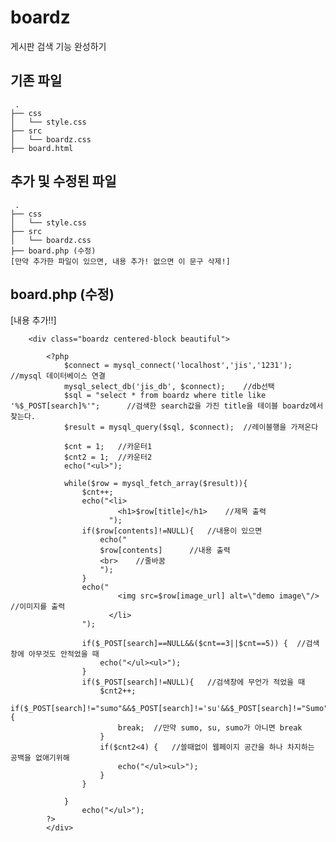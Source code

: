# boardz
게시판 검색 기능 완성하기

## 기존 파일
```
 .
├── css
│   └── style.css
├── src
│   └── boardz.css
├── board.html
```

## 추가 및 수정된 파일
```
 .
├── css
│   └── style.css
├── src
│   └── boardz.css
├── board.php (수정)
[만약 추가한 파일이 있으면, 내용 추가! 없으면 이 문구 삭제!]
```

## board.php (수정)
[내용 추가!!]

        <div class="boardz centered-block beautiful">

            <?php
                $connect = mysql_connect('localhost','jis','1231');     //mysql 데이터베이스 연결
                mysql_select_db('jis_db', $connect);    //db선택
                $sql = "select * from boardz where title like '%$_POST[search]%'";      //검색한 search값을 가진 title을 테이블 boardz에서 찾는다.
                $result = mysql_query($sql, $connect);  //레이블행을 가져온다

                $cnt = 1;   //카운터1
                $cnt2 = 1;  //카운터2
                echo("<ul>");   

                while($row = mysql_fetch_array($result)){
                    $cnt++;
                    echo("<li>
                            <h1>$row[title]</h1>    //제목 출력
                          ");
                    if($row[contents]!=NULL){   //내용이 있으면
                        echo("
                        $row[contents]      //내용 출력
                        <br>    //줄바꿈
                        ");
                    }
                    echo("
                            <img src=$row[image_url] alt=\"demo image\"/>   //이미지를 출력
                          </li>
                    ");

                    if($_POST[search]==NULL&&($cnt==3||$cnt==5)) {  //검색창에 아무것도 안적었을 때 
                        echo("</ul><ul>");  
                    }
                    if($_POST[search]!=NULL){   //검색창에 무언가 적었을 때
                        $cnt2++;
                        if($_POST[search]!="sumo"&&$_POST[search]!='su'&&$_POST[search]!="Sumo"){
                            break;  //만약 sumo, su, sumo가 아니면 break
                        }
                        if($cnt2<4) {   //쓸때없이 웹페이지 공간을 하나 차지하는 공백을 없애기위해
                            echo("</ul><ul>");
                        }
                    }

                }
                    echo("</ul>");
            ?>
            </div>
            
            